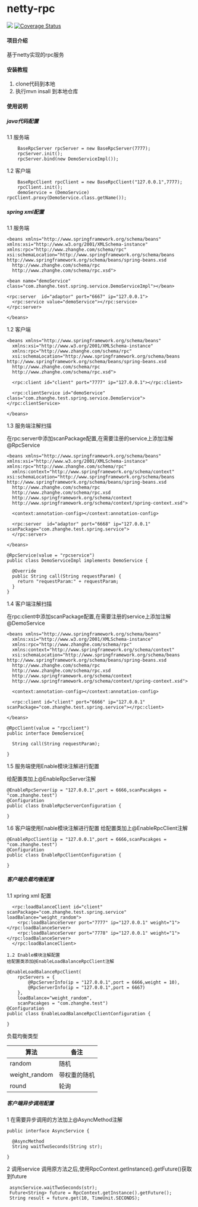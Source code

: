 # netty-rpc

![](https://www.travis-ci.org/SmallBoyO/NettyRpc.svg?branch=master)
[![Coverage Status](https://coveralls.io/repos/github/SmallBoyO/NettyRpc/badge.svg?branch=master)](https://coveralls.io/github/SmallBoyO/NettyRpc?branch=master)

#### 项目介绍
基于netty实现的rpc服务

#### 安装教程
1. clone代码到本地
2. 执行mvn insall 到本地仓库

#### 使用说明

##### java代码配置

1.1 服务端
```
    BaseRpcServer rpcServer = new BaseRpcServer(7777);
    rpcServer.init();
    rpcServer.bind(new DemoServiceImpl());
```

1.2 客户端
```
    BaseRpcClient rpcClient = new BaseRpcClient("127.0.0.1",7777);
    rpcClient.init();
    demoService = (DemoService) rpcClient.proxy(DemoService.class.getName());
```

##### spring xml配置

1.1 服务端
```
<beans xmlns="http://www.springframework.org/schema/beans"
xmlns:xsi="http://www.w3.org/2001/XMLSchema-instance"
xmlns:rpc="http://www.zhanghe.com/schema/rpc"
xsi:schemaLocation="http://www.springframework.org/schema/beans http://www.springframework.org/schema/beans/spring-beans.xsd
  http://www.zhanghe.com/schema/rpc
  http://www.zhanghe.com/schema/rpc.xsd">

<bean name="demoService" class="com.zhanghe.test.spring.service.DemoServiceImpl"></bean>

<rpc:server  id="adaptor" port="6667" ip="127.0.0.1">
  <rpc:service value="demoService"></rpc:service>
</rpc:server>

</beans>
```

1.2 客户端
```
<beans xmlns="http://www.springframework.org/schema/beans"
  xmlns:xsi="http://www.w3.org/2001/XMLSchema-instance"
  xmlns:rpc="http://www.zhanghe.com/schema/rpc"
  xsi:schemaLocation="http://www.springframework.org/schema/beans http://www.springframework.org/schema/beans/spring-beans.xsd
  http://www.zhanghe.com/schema/rpc
  http://www.zhanghe.com/schema/rpc.xsd">

  <rpc:client id="client" port="7777" ip="127.0.0.1"></rpc:client>

  <rpc:clientService id="demoService" class="com.zhanghe.test.spring.service.DemoService"></rpc:clientService>

</beans>
```

1.3 服务端注解扫描

在rpc:server中添加scanPackage配置,在需要注册的service上添加注解@RpcService

```
<beans xmlns="http://www.springframework.org/schema/beans"
xmlns:xsi="http://www.w3.org/2001/XMLSchema-instance"
xmlns:rpc="http://www.zhanghe.com/schema/rpc"
  xmlns:context="http://www.springframework.org/schema/context"
xsi:schemaLocation="http://www.springframework.org/schema/beans http://www.springframework.org/schema/beans/spring-beans.xsd
  http://www.zhanghe.com/schema/rpc
  http://www.zhanghe.com/schema/rpc.xsd
  http://www.springframework.org/schema/context
  http://www.springframework.org/schema/context/spring-context.xsd">

  <context:annotation-config></context:annotation-config>

  <rpc:server  id="adaptor" port="6668" ip="127.0.0.1" scanPackage="com.zhanghe.test.spring.service">
  </rpc:server>

</beans>

@RpcService(value = "rpcservice")
public class DemoServiceImpl implements DemoService {

  @Override
  public String call(String requestParam) {
    return "requestParam:" + requestParam;
  }
}

```

1.4 客户端注解扫描

在rpc:client中添加scanPackage配置,在需要注册的service上添加注解@DemoService
```
<beans xmlns="http://www.springframework.org/schema/beans"
  xmlns:xsi="http://www.w3.org/2001/XMLSchema-instance"
  xmlns:rpc="http://www.zhanghe.com/schema/rpc"
  xmlns:context="http://www.springframework.org/schema/context"
  xsi:schemaLocation="http://www.springframework.org/schema/beans http://www.springframework.org/schema/beans/spring-beans.xsd
  http://www.zhanghe.com/schema/rpc
  http://www.zhanghe.com/schema/rpc.xsd
  http://www.springframework.org/schema/context
  http://www.springframework.org/schema/context/spring-context.xsd">

  <context:annotation-config></context:annotation-config>

  <rpc:client id="client" port="6666" ip="127.0.0.1" scanPackage="com.zhanghe.test.spring.service"></rpc:client>

</beans>

@RpcClient(value = "rpcclient")
public interface DemoService{

  String call(String requestParam);

}
```
1.5 服务端使用Enable模块注解进行配置

给配置类加上@EnableRpcServer注解
```
@EnableRpcServer(ip = "127.0.0.1",port = 6666,scanPacakges = "com.zhanghe.test")
@Configuration
public class EnableRpcServerConfiguration {

}
``````
1.6 客户端使用Enable模块注解进行配置
给配置类加上@EnableRpcClient注解
```
@EnableRpcClient(ip = "127.0.0.1",port = 6666,scanPacakges = "com.zhanghe.test")
@Configuration
public class EnableRpcClientConfiguration {

}
```

##### 客户端负载均衡配置
1.1 xpring xml 配置
```
  <rpc:loadBalanceClient id="client" scanPackage="com.zhanghe.test.spring.service" loadBalance="weight_random">
    <rpc:loadBalanceServer port="7777" ip="127.0.0.1" weight="1"></rpc:loadBalanceServer>
    <rpc:loadBalanceServer port="7778" ip="127.0.0.1" weight="1"></rpc:loadBalanceServer>
  </rpc:loadBalanceClient>
```
```
1.2 Enable模块注解配置
给配置类添加@EnableLoadBalanceRpcClient注解
```
```
@EnableLoadBalanceRpcClient(
    rpcServers = {
        @RpcServerInfo(ip = "127.0.0.1",port = 6666,weight = 10),
        @RpcServerInfo(ip = "127.0.0.1",port = 6667)
    },
    loadBalance="weight_random",
    scanPacakges = "com.zhanghe.test")
@Configuration
public class EnableLoadBalanceRpcClientConfiguration {

}
```
负载均衡类型

| 算法 | 备注  |
|  ----  | ----  |
| random  | 随机 |
| weight_random  | 带权重的随机 |
| round  | 轮询 |


##### 客户端异步调用配置

1 在需要异步调用的方法加上@AsyncMethod注解
```
public interface AsyncService {

  @AsyncMethod
  String waitTwoSeconds(String str);

}
```
2 调用service
调用原方法之后,使用RpcContext.getInstance().getFuture()获取到future
```
 asyncService.waitTwoSeconds(str);
 Future<String> future = RpcContext.getInstance().getFuture();
 String result = future.get(10, TimeUnit.SECONDS);
```
